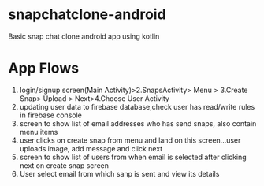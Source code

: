 # snapchatclone-android
Basic snap chat clone android app using kotlin

# App Flows
1. login/signup screen(Main Activity)>2.SnapsActivity> Menu > 3.Create Snap> Upload > Next>4.Choose User Activity
2. updating user data to firebase database,check user has read/write rules in firebase console
3. screen to show list of email addresses who has send snaps, also contain menu items
4. user clicks on create snap from menu and land on this screen...user uploads image, add message and click next
5. screen to show list of users from when email is selected after clicking next on create snap screen
6. User select email from which sanp is sent and view its details
